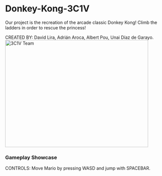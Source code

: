 <h1>Donkey-Kong-3C1V</h1>


Our project is the recreation of the arcade classic Donkey Kong!
Climb the ladders in order to rescue the princess! 

CREATED BY:
David Lira, Adrián Aroca, Albert Pou, Unai Díaz de Garayo.
<img src="https://ibb.co/ZSgqq6S" alt="3C1V Team" width="460" height="345">
 
<h3>Gameplay Showcase</h1>


CONTROLS:
Move Mario by pressing WASD and jump with SPACEBAR.
